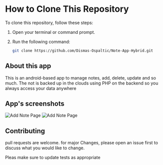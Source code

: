 # How to Clone This Repository

To clone this repository, follow these steps:

1. Open your terminal or command prompt.
2. Run the following command:

   ```sh
   git clone https://github.com/Dismas-Ospaltic/Note-App-Hybrid.git
   

## About this app

This is an android-based app to manage notes, add, delete, update and so much.
The not is backed up in the clouds using PHP on the backend so you always access your data anywhere

## App's  screenshots
![Add Note Page](AppScreenshot/notes%20list.png) ![Add Note Page](AppScreenshot/f3.jpg)

## Contributing

pull requests are welcome. for major Changes, please open an issue first to 
discuss what you would like to change.

Pleas make sure to update tests as appropriate